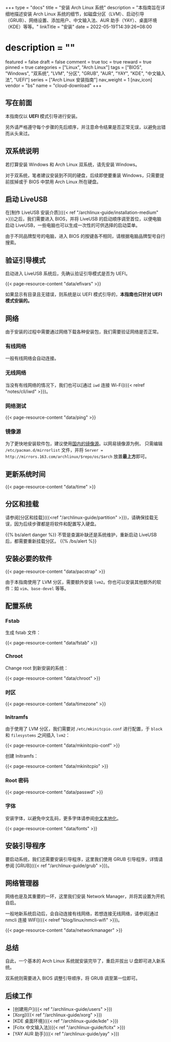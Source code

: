 +++
type = "docs"
title = "安装 Arch Linux 系统"
description = "本指南旨在详细地描述安装 Arch Linux 系统的细节，如磁盘分区（LVM）、启动引导（GRUB）、网络设置、添加用户、中文输入法、AUR 助手（YAY）、桌面环境（KDE）等等。"
linkTitle = "安装"
date = 2022-05-19T14:39:26+08:00
# description = ""
featured = false
draft = false
comment = true
toc = true
reward = true
pinned = true
categories = ["Linux", "Arch Linux"]
tags = ["BIOS", "Windows", "双系统", "LVM", "分区", "GRUB", "AUR", "YAY", "KDE", "中文输入法", "UEFI"]
series = ["Arch Linux 安装指南"]
nav_weight = 1
[nav_icon]
vendor = "bs"
name = "cloud-download"
+++

## 写在前面

本指南仅以 **UEFI** 模式引导进行安装。

另外请严格遵守每个步骤的先后顺序，并注意命令结果是否正常无误，以避免出错而从头来过。

## 双系统说明

若打算安装 Windows 和 Arch Linux 双系统，请先安装 Windows。

对于双系统，笔者建议安装到不同的硬盘，后续即使要重装 Windows，只需要提前拔掉或于 BIOS 中禁用 Arch Linux 所在硬盘。

## 启动 LiveUSB

在[制作 LiveUSB 安装介质]({{< ref "/archlinux-guide/installation-medium" >}})之后，我们需要进入 BIOS，并将 LiveUSB 的启动顺序调至首位，以便电脑启动 LiveUSB，一些电脑也可以生成一次性的可供选择的启动菜单。

由于不同品牌型号的电脑，进入 BIOS 的按键各不相同，请根据电脑品牌型号自行搜索。

## 验证引导模式

启动进入 LiveUSB 系统后，先确认验证引导模式是否为 UEFI。

{{< page-resource-content "data/efivars" >}}

如果显示有目录且无错误，则系统是以 UEFI 模式引导的，**本指南也只针对 UEFI 模式安装的。**

## 网络

由于安装的过程中需要通过网络下载各种安装包，我们需要验证网络是否正常。

### 有线网络

一般有线网络会自动连接。

### 无线网络

当没有有线网络的情况下，我们也可以[通过 `iwd` 连接 Wi-Fi]({{< relref "notes/cli/iwd" >}})。

### 网络测试

{{< page-resource-content "data/ping" >}}

### 镜像源

为了更快地安装软件包，建议使用[国内的镜像源](https://archlinux.org/mirrorlist/?country=CN&protocol=http&protocol=https&ip_version=4&use_mirror_status=on)。以网易镜像源为例，
只需编辑 `/etc/pacman.d/mirrorlist` 文件，并将 `Server = http://mirrors.163.com/archlinux/$repo/os/$arch` 放置**最上方**即可。

## 更新系统时间

{{< page-resource-content "data/time" >}}

## 分区和挂载

请参阅[分区和挂载]({{<ref "/archlinux-guide/partition" >}})，请确保挂载无误，因为后续步骤都是将软件和配置写入硬盘。

{{% bs/alert danger %}}
不管是查漏补缺还是系统维护，重新启动 LiveUSB 后，都需要重新挂载分区。
{{% /bs/alert %}}

## 安装必要的软件

{{< page-resource-content "data/pacstrap" >}}

由于本指南使用了 LVM 分区，需要额外安装 `lvm2`。你也可以安装其他额外的软件：如 `vim`、`base-devel` 等等。

## 配置系统

### Fstab

生成 fstab 文件：

{{< page-resource-content "data/fstab" >}}

### Chroot

Change root 到新安装的系统：

{{< page-resource-content "data/chroot" >}}

### 时区

{{< page-resource-content "data/timezone" >}}

### Initramfs

由于使用了 LVM 分区，我们需要对 `/etc/mkinitcpio.conf` 进行配置，于 `block` 和 `filesystems` 之间插入 `lvm2`：

{{< page-resource-content "data/mkinitcpio-conf" >}}

创建 Initramfs：

{{< page-resource-content "data/mkinitcpio" >}}

### Root 密码

{{< page-resource-content "data/passwd" >}}

### 字体

安装字体，以避免中文乱码，更多字体请参阅[中文本地化](https://wiki.archlinux.org/title/Localization/Chinese#Fonts)。

{{< page-resource-content "data/fonts" >}}

## 安装引导程序

要启动系统，我们还需要安装引导程序，这里我们使用 GRUB 引导程序，详情请参阅 [GRUB]({{< ref "/archlinux-guide/grub" >}})。

## 网络管理器

网络也是及其重要的一环，这里我们安装 Network Manager，并将其设置为开机自启。

一般地新系统启动后，会自动连接有线网络，若想连接无线网络，请参阅[通过 nmcli 连接 WIFI]({{< relref "blog/linux/nmcli-wifi" >}})。

{{< page-resource-content "data/networkmanager" >}}

## 总结

自此，一个基本的 Arch Linux 系统就安装完毕了，重启并拔出 U 盘即可进入新系统。

双系统则需要进入 BIOS 调整引导顺序，将 GRUB 调至第一位即可。

## 后续工作

- [创建用户]({{< ref "/archlinux-guide/users" >}})
- [Xorg]({{< ref "/archlinux-guide/xorg" >}})
- [KDE 桌面环境]({{< ref "/archlinux-guide/kde" >}})
- [Fcitx 中文输入法]({{< ref "/archlinux-guide/fcitx" >}})
- [YAY AUR 助手]({{< ref "/archlinux-guide/yay" >}})
